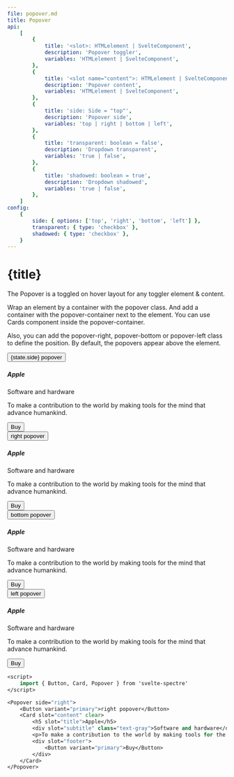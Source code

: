 ```yaml
---
file: popover.md
title: Popover
api:
    [
        {
            title: '<slot>: HTMLelement | SvelteComponent',
            description: 'Popover toggler',
            variables: 'HTMLelement | SvelteComponent',
        },
        {
            title: '<slot name="content">: HTMLelement | SvelteComponent',
            description: 'Popover content',
            variables: 'HTMLelement | SvelteComponent',
        },
        {
            title: 'side: Side = "top"',
            description: 'Popover side',
            variables: 'top | right | bottom | left',
        },
        {
            title: 'transparent: boolean = false',
            description: 'Dropdown transparent',
            variables: 'true | false',
        },
        {
            title: 'shadowed: boolean = true',
            description: 'Dropdown shadowed',
            variables: 'true | false',
        },
    ]
config:
    {
        side: { options: ['top', 'right', 'bottom', 'left'] },
        transparent: { type: 'checkbox' },
        shadowed: { type: 'checkbox' },
    }
---
```


<script>
    import { base } from '$app/paths';
    import {Avatar, Button, ButtonGroup, Card, Col, Dropdown, Icon, IconButton, Grid, Menu, Popover, Tile} from '$lib'
    import Knobs from '../../_knobs.svelte'

    let state = {side: 'top', transparent: false, shadowed: true}
</script>

# {title}

The Popover is a toggled on hover layout for any toggler element & content.

Wrap an element by a container with the popover class. And add a container with
the popover-container next to the element. You can use Cards component inside
the popover-container.

Also, you can add the popover-right, popover-bottom or popover-left class to
define the position. By default, the popovers appear above the element.

<p>
    <Grid stack>
        <Col col="auto" ml="auto" xs="6">
            <Popover side={state.side} transparent={state.transparent} shadowed={state.shadowed}>
                <Button variant="primary">{state.side} popover</Button>
                <Card slot="content" clear>
                    <h5 slot="title">Apple</h5>
                    <div slot="subtitle" class="text-gray">Software and hardware</div>
                    <p>To make a contribution to the world by making tools for the mind that advance humankind.</p>
                    <div slot="footer">
                        <Button variant="primary">Buy</Button>
                    </div>
                </Card>
            </Popover>
        </Col>
        <Col col="auto" xs="6">
            <Popover side="right" transparent={state.transparent} shadowed={state.shadowed}>
                <Button variant="primary">right popover</Button>
                <Card slot="content" clear>
                    <h5 slot="title">Apple</h5>
                    <div slot="subtitle" class="text-gray">Software and hardware</div>
                    <p>To make a contribution to the world by making tools for the mind that advance humankind.</p>
                    <div slot="footer">
                        <Button variant="primary">Buy</Button>
                    </div>
                </Card>
            </Popover>
        </Col>
        <Col col="auto" xs="6">
            <Popover side="bottom" transparent={state.transparent} shadowed={state.shadowed}>
                <Button variant="primary">bottom popover</Button>
                <Card slot="content" clear>
                    <h5 slot="title">Apple</h5>
                    <div slot="subtitle" class="text-gray">Software and hardware</div>
                    <p>To make a contribution to the world by making tools for the mind that advance humankind.</p>
                    <div slot="footer">
                        <Button variant="primary">Buy</Button>
                    </div>
                </Card>
            </Popover>
        </Col>
        <Col col="auto" mr="auto" xs="6">
            <Popover side="left" transparent={state.transparent} shadowed={state.shadowed}>
                <Button variant="primary">left popover</Button>
                <Card slot="content" clear>
                    <h5 slot="title">Apple</h5>
                    <div slot="subtitle" class="text-gray">Software and hardware</div>
                    <p>To make a contribution to the world by making tools for the mind that advance humankind.</p>
                    <div slot="footer">
                        <Button variant="primary">Buy</Button>
                    </div>
                </Card>
            </Popover>
        </Col>
    </Grid>
</p>

<p>
    <Knobs bind:state={state} {config}/>
</p>

```sv
<script>
    import { Button, Card, Popover } from 'svelte-spectre'
</script>

<Popover side="right">
    <Button variant="primary">right popover</Button>
    <Card slot="content" clear>
        <h5 slot="title">Apple</h5>
        <div slot="subtitle" class="text-gray">Software and hardware</div>
        <p>To make a contribution to the world by making tools for the mind that advance humankind.</p>
        <div slot="footer">
            <Button variant="primary">Buy</Button>
        </div>
    </Card>
</Popover>
```
